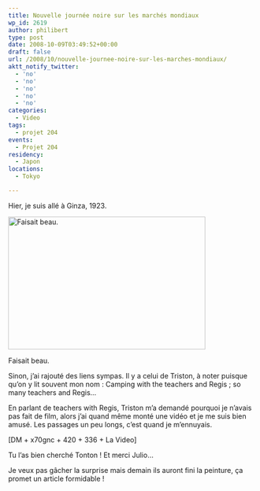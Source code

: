 ```yaml
---
title: Nouvelle journée noire sur les marchés mondiaux
wp_id: 2619
author: philibert
type: post
date: 2008-10-09T03:49:52+00:00
draft: false
url: /2008/10/nouvelle-journee-noire-sur-les-marches-mondiaux/
aktt_notify_twitter:
  - 'no'
  - 'no'
  - 'no'
  - 'no'
  - 'no'
categories:
  - Video
tags:
  - projet 204
events:
  - Projet 204
residency:
  - Japon
locations:
  - Tokyo

---
```

Hier, je suis allé à Ginza, 1923.

<div id="attachment_306" class="wp-caption aligncenter" style="max-width: 400px">
  <a href="{{< aws >}}/uploads/img_3063.jpg"><img class="size-full wp-image-306 " title="img_3063" src="{{< aws >}}/uploads/img_3063.jpg" alt="Faisait beau." width="400" height="270" /></a>
  
  <p class="wp-caption-text">
    Faisait beau.
  </p>
</div>

Sinon, j&rsquo;ai rajouté des liens sympas. Il y a celui de Triston, à noter puisque qu&rsquo;on y lit souvent mon nom : Camping with the teachers and Regis ; so many teachers and Regis&#8230;

En parlant de teachers with Regis, Triston m&rsquo;a demandé pourquoi je n&rsquo;avais pas fait de film, alors j&rsquo;ai quand même monté une vidéo et je me suis bien amusé. Les passages un peu longs, c&rsquo;est quand je m&rsquo;ennuyais.
  
[DM + x70gnc + 420 + 336 + La Video]
  
Tu l&rsquo;as bien cherché Tonton ! Et merci Julio&#8230;

Je veux pas gâcher la surprise mais demain ils auront fini la peinture, ça promet un article formidable !